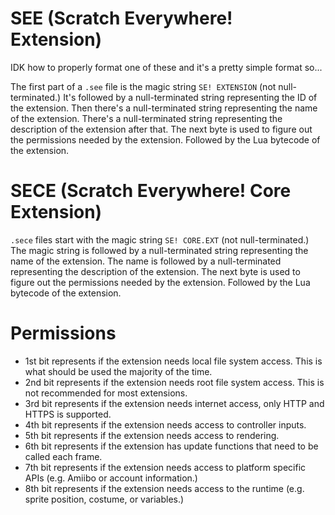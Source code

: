 # SEE (Scratch Everywhere! Extension)

IDK how to properly format one of these and it's a pretty simple format so...

The first part of a `.see` file is the magic string `SE! EXTENSION` (not
null-terminated.) It's followed by a null-terminated string representing the ID
of the extension. Then there's a null-terminated string representing the name of
the extension. There's a null-terminated string representing the description of
the extension after that. The next byte is used to figure out the permissions
needed by the extension. Followed by the Lua bytecode of the extension.

# SECE (Scratch Everywhere! Core Extension)

`.sece` files start with the magic string `SE! CORE.EXT` (not null-terminated.)
The magic string is followed by a null-terminated string representing the name
of the extension. The name is followed by a null-terminated representing the
description of the extension. The next byte is used to figure out the
permissions needed by the extension. Followed by the Lua bytecode of the
extension.

# Permissions

- 1st bit represents if the extension needs local file system access. This is
  what should be used the majority of the time.
- 2nd bit represents if the extension needs root file system access. This is not
  recommended for most extensions.
- 3rd bit represents if the extension needs internet access, only HTTP and HTTPS
  is supported.
- 4th bit represents if the extension needs access to controller inputs.
- 5th bit represents if the extension needs access to rendering.
- 6th bit represents if the extension has update functions that need to be
  called each frame.
- 7th bit represents if the extension needs access to platform specific APIs
  (e.g. Amiibo or account information.)
- 8th bit represents if the extension needs access to the runtime (e.g. sprite
  position, costume, or variables.)
